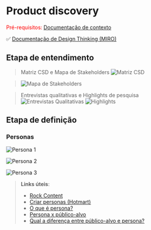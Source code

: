 # Product discovery

<span style="color:red">Pré-requisitos: <a href="01-Contexto.md"> Documentação de contexto</a></span>

✅ [Documentação de Design Thinking (MIRO)](files/processo-dt.pdf)

## Etapa de entendimento


> Matriz CSD e Mapa de Stakeholders
> ![Matriz CSD](https://github.com/user-attachments/assets/cbd7fcc3-d104-46fa-9cbc-a0ee1a3c3afd)

> ![Mapa de Stakeholders](https://github.com/user-attachments/assets/498b6f86-97f2-4a04-9586-685a1fd13d9b)

> Entrevistas qualitativas e Highlights de pesquisa
> ![Entrevistas Qualitativas](https://github.com/user-attachments/assets/bd4a9b43-3853-42a6-a920-9df5fd470d79)
> ![Highlights](https://github.com/user-attachments/assets/cee67b80-73ef-4321-be94-c32387e011f3)



## Etapa de definição

### Personas

![Persona 1](https://github.com/user-attachments/assets/f4481327-631a-42c9-a465-18d4c9c4fc9c)

![Persona 2](https://github.com/user-attachments/assets/33f2712e-b9d8-4faa-bb3f-48ca52592d06)

![Persona 3](https://github.com/user-attachments/assets/cea46a91-038d-4f4a-afb8-db92e9aebdd3)


> 

> **Links úteis**:
> - [Rock Content](https://rockcontent.com/blog/personas/)
> - [Criar personas (Hotmart)](https://blog.hotmart.com/pt-br/como-criar-persona-negocio/)
> - [O que é persona?](https://resultadosdigitais.com.br/blog/persona-o-que-e/)
> - [Persona x público-alvo](https://flammo.com.br/blog/persona-e-publico-alvo-qual-a-diferenca/)
> - [Qual a diferença entre público-alvo e persona?](https://rockcontent.com/blog/diferenca-publico-alvo-e-persona/)
